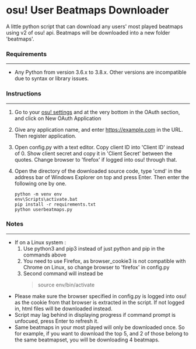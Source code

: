 # osu! User Beatmaps Downloader

A little python script that can download any users' most played beatmaps using v2 of osu! api. Beatmaps will be downloaded into a new folder 'beatmaps'.

### Requirements
___
* Any Python from version 3.6.x to 3.8.x. Other versions are incompatible due to syntax or library issues.

### Instructions
___
1. Go to your [osu! settings](https://osu.ppy.sh/home/account/edit) and at the very bottom in the OAuth section, and click on New OAuth Application
1. Give any application name, and enter https://example.com in the URL. Then register application.
1. Open config.py with a text editor. Copy client ID into 'Client ID' instead of 0. Show client secret and copy it in 'Client Secret' between the quotes. Change browser to 'firefox' if logged into osu! through that.
1. Open the directory of the downloaded source code, type 'cmd' in the address bar of Windows Explorer on top and press Enter. Then enter the following one by one.

    ```
    python -m venv env
    env\Scripts\activate.bat
    pip install -r requirements.txt
    python userbeatmaps.py
    ```
### Notes
___
* If on a Linux system :
    1. Use python3 and pip3 instead of just python and pip in the commands above
    1. You need to use Firefox, as browser_cookie3 is not compatible with Chrome on Linux, so change browser to 'firefox' in config.py
    1. Second command will instead be
        >source env/bin/activate
* Please make sure the browser specified in config.py is logged into osu! as the cookie from that browser is extracted in the script. If not logged in, html files will be downloaded instead.
* Script may lag behind in displaying progress if command prompt is unfocued, press Enter to refresh it.
* Same beatmaps in your most played will only be downloaded once. So for example, if you want to download the top 5, and 2 of those belong to the same beatmapset, you will be downloading 4 beatmaps.
